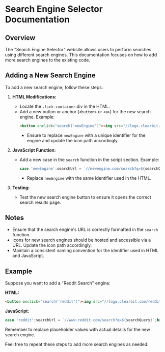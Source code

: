 # Search Engine Selector Documentation

## Overview
The "Search Engine Selector" website allows users to perform searches using different search engines. This documentation focuses on how to add more search engines to the existing code.

## Adding a New Search Engine
To add a new search engine, follow these steps:

1. **HTML Modifications:**
   - Locate the `.link-container` div in the HTML.
   - Add a new button or anchor (`<button>` or `<a>`) for the new search engine. Example:
     ```html
     <button onclick="search('newEngine')"><img src="//logo.clearbit.com/website.com" alt="New Engine"> New Engine </button>
     ```
     - Ensure to replace `newEngine` with a unique identifier for the engine and update the icon path accordingly.

2. **JavaScript Function:**
   - Add a new case in the `search` function in the script section. Example:
     ```javascript
     case 'newEngine':searchUrl = `//newengine.com/search?q=${searchQuery}`;break;
     ```
     - Replace `newEngine` with the same identifier used in the HTML.

3. **Testing:**
   - Test the new search engine button to ensure it opens the correct search results page.

## Notes
- Ensure that the search engine's URL is correctly formatted in the `search` function.
- Icons for new search engines should be hosted and accessible via a URL. Update the icon path accordingly.
- Maintain a consistent naming convention for the identifier used in HTML and JavaScript.

## Example
Suppose you want to add a "Reddit Search" engine:

**HTML:**
```html
<button onclick="search('reddit')"><img src="//logo.clearbit.com/reddit.com" alt="Reddit"> Reddit </button>
```

**JavaScript:**
```javascript
case 'reddit':searchUrl = `//www.reddit.com/search?q=${searchQuery}`;break;
```

Remember to replace placeholder values with actual details for the new search engine.

Feel free to repeat these steps to add more search engines as needed.
